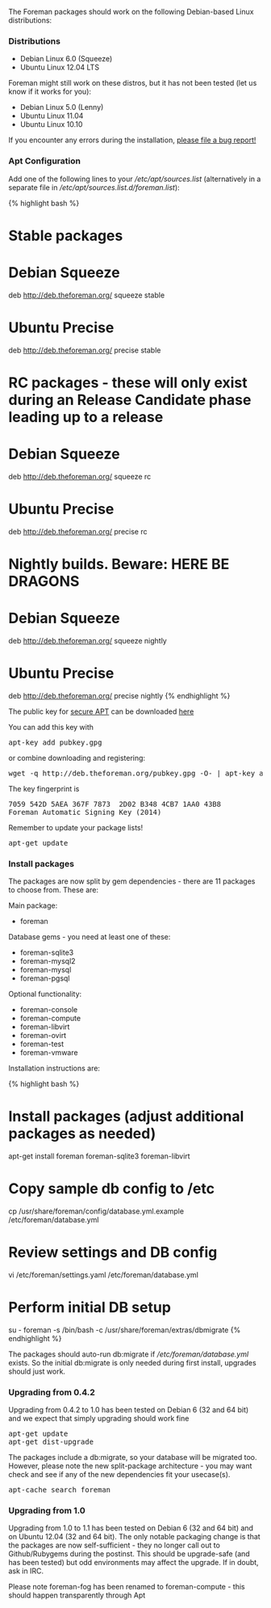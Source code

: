 
The Foreman packages should work on the following Debian-based Linux distributions:

### Distributions

* Debian Linux 6.0 (Squeeze)
* Ubuntu Linux 12.04 LTS

Foreman might still work on these distros, but it has not been tested (let us know if it works for you):

* Debian Linux 5.0 (Lenny)
* Ubuntu Linux 11.04
* Ubuntu Linux 10.10

If you encounter any errors during the installation, [please file a bug report!](http://theforeman.org/projects/foreman/issues/new)

### Apt Configuration

Add one of the following lines to your */etc/apt/sources.list* (alternatively in a separate file in */etc/apt/sources.list.d/foreman.list*):

{% highlight bash %}
# Stable packages

# Debian Squeeze
deb http://deb.theforeman.org/ squeeze stable
# Ubuntu Precise
deb http://deb.theforeman.org/ precise stable

# RC packages - these will only exist during an Release Candidate phase leading up to a release

# Debian Squeeze
deb http://deb.theforeman.org/ squeeze rc
# Ubuntu Precise
deb http://deb.theforeman.org/ precise rc

# Nightly builds. Beware: HERE BE DRAGONS

# Debian Squeeze
deb http://deb.theforeman.org/ squeeze nightly
# Ubuntu Precise
deb http://deb.theforeman.org/ precise nightly
{% endhighlight %}

The public key for [secure APT](http://wiki.debian.org/SecureApt) can be downloaded [here](http://deb.theforeman.org/pubkey.gpg)

You can add this key with
<pre>apt-key add pubkey.gpg</pre>

or combine downloading and registering:
<pre>wget -q http://deb.theforeman.org/pubkey.gpg -O- | apt-key add -</pre>

The key fingerprint is
<pre>
7059 542D 5AEA 367F 7873  2D02 B348 4CB7 1AA0 43B8
Foreman Automatic Signing Key (2014) <packages@theforeman.org>
</pre>

Remember to update your package lists!

<pre>apt-get update</pre>

### Install packages

The packages are now split by gem dependencies - there are 11 packages to choose from. These are:

Main package:

* foreman

Database gems - you need at least one of these:

* foreman-sqlite3
* foreman-mysql2
* foreman-mysql
* foreman-pgsql

Optional functionality:

* foreman-console
* foreman-compute
* foreman-libvirt
* foreman-ovirt
* foreman-test
* foreman-vmware

Installation instructions are:

{% highlight bash %}
# Install packages  (adjust additional packages as needed)
apt-get install foreman foreman-sqlite3 foreman-libvirt

# Copy sample db config to /etc
cp /usr/share/foreman/config/database.yml.example /etc/foreman/database.yml

# Review settings and DB config
vi /etc/foreman/settings.yaml /etc/foreman/database.yml

# Perform initial DB setup
su - foreman -s /bin/bash -c /usr/share/foreman/extras/dbmigrate
{% endhighlight %}

The packages should auto-run db:migrate if */etc/foreman/database.yml* exists. So the initial db:migrate is only needed during first install, upgrades should just work.

### Upgrading from 0.4.2

Upgrading from 0.4.2 to 1.0 has been tested on Debian 6 (32 and 64 bit) and we expect that simply upgrading should work fine

<pre>
apt-get update
apt-get dist-upgrade
</pre>

The packages include a db:migrate, so your database will be migrated too. However, please note the new split-package architecture - you may want check and see if any of the new dependencies fit your usecase(s).

<pre>apt-cache search foreman</pre>

### Upgrading from 1.0

Upgrading from 1.0 to 1.1 has been tested on Debian 6 (32 and 64 bit) and on Ubuntu 12.04 (32 and 64 bit). The only notable packaging change is that the packages are now self-sufficient - they no longer call out to Github/Rubygems during the postinst. This should be upgrade-safe (and has been tested) but odd environments may affect the upgrade. If in doubt, ask in IRC.

Please note foreman-fog has been renamed to foreman-compute - this should happen transparently through Apt
